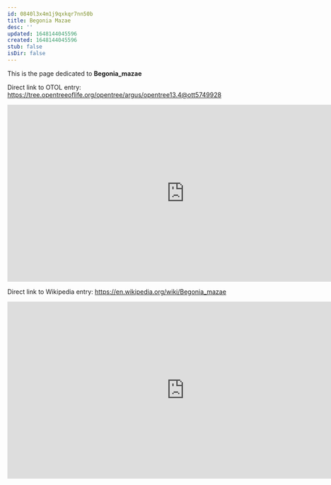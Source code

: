 ```yaml
---
id: 0840l3x4m1j9qxkqr7nn50b
title: Begonia Mazae
desc: ''
updated: 1648144045596
created: 1648144045596
stub: false
isDir: false
---
```

This is the page dedicated to **Begonia_mazae**


Direct link to OTOL entry: https://tree.opentreeoflife.org/opentree/argus/opentree13.4@ott5749928



<html>
    <body>
    <iframe src="https://tree.opentreeoflife.org/opentree/argus/opentree13.4@ott5749928"
    width="800" height="400" frameborder="0" allowfullscreen> </iframe>
    </body>
</html>
    


Direct link to Wikipedia entry: https://en.wikipedia.org/wiki/Begonia_mazae



<html>
    <body>
    <iframe src="https://en.wikipedia.org/wiki/Begonia_mazae"
    width="800" height="400" frameborder="0" allowfullscreen> </iframe>
    </body>
</html>
    
